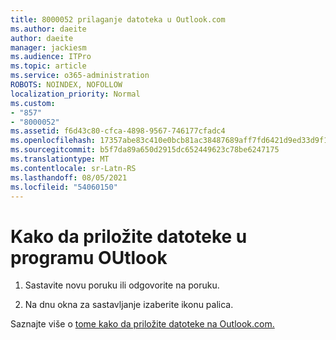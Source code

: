```yaml
---
title: 8000052 prilaganje datoteka u Outlook.com
ms.author: daeite
author: daeite
manager: jackiesm
ms.audience: ITPro
ms.topic: article
ms.service: o365-administration
ROBOTS: NOINDEX, NOFOLLOW
localization_priority: Normal
ms.custom:
- "857"
- "8000052"
ms.assetid: f6d43c80-cfca-4898-9567-746177cfadc4
ms.openlocfilehash: 17357abe83c410e0bcb81ac38487689aff7fd6421d9ed33d9f10576721b71d3f
ms.sourcegitcommit: b5f7da89a650d2915dc652449623c78be6247175
ms.translationtype: MT
ms.contentlocale: sr-Latn-RS
ms.lasthandoff: 08/05/2021
ms.locfileid: "54060150"
---
```

# <a name="how-to-attach-files-in-outlook"></a>Kako da priložite datoteke u programu OUtlook 

1. Sastavite novu poruku ili odgovorite na poruku.

2. Na dnu okna za sastavljanje izaberite ikonu palica.

Saznajte više o [tome kako da priložite datoteke na Outlook.com.](https://go.microsoft.com/fwlink/p/?linkid=2001702&amp;clcid=0x409)
  